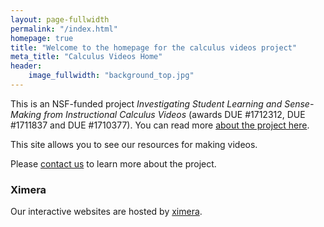 ```yaml
---
layout: page-fullwidth
permalink: "/index.html"
homepage: true
title: "Welcome to the homepage for the calculus videos project"
meta_title: "Calculus Videos Home"
header:
    image_fullwidth: "background_top.jpg"
---
```


This is an NSF-funded project *Investigating Student Learning and Sense-Making from Instructional Calculus Videos* (awards DUE #1712312, DUE #1711837 and DUE #1710377). You can read more [about the project here](/about).

This site allows you to see our resources for making videos.

Please [contact us](/team/) to learn more about the project.

### Ximera
Our interactive websites are hosted by [ximera](http://ximera.osu.edu).

